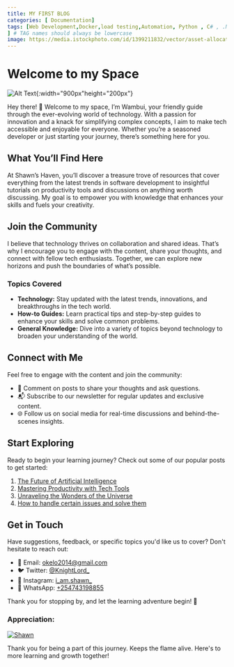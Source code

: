 ```yaml
---
title: MY FIRST BLOG
categories: [ Documentation]
tags: [Web Development,Docker,load testing,Automation, Python , C# , .NET ,JavaScript , SQL , Angular , PHP Talks about,devops,  dotnet ,Tech stuff in general #angular
] # TAG names should always be lowercase
image: https://media.istockphoto.com/id/1399211832/vector/asset-allocation-investment.jpg
---
```


# Welcome to my Space

![Alt Text](https://images.unsplash.com/photo-1487017159836-4e23ece2e4cf?w=500&auto=format&fit=crop&q=60&ixlib=rb-4.0.3&ixid=M3wxMjA3fDB8MHxzZWFyY2h8Nnx8dGVjaHxlbnwwfHwwfHx8MA%3D%3D){:width="900px"height="200px"}

Hey there! 👋 Welcome to my space, I’m Wambui, your friendly guide through the ever-evolving world of technology. With a passion for innovation and a knack for simplifying complex concepts, I aim to make tech accessible and enjoyable for everyone. Whether you’re a seasoned developer or just starting your journey, there’s something here for you.

## What You’ll Find Here

At Shawn’s Haven, you’ll discover a treasure trove of resources that cover everything from the latest trends in software development to insightful tutorials on productivity tools and discussions on anything worth discussing. My goal is to empower you with knowledge that enhances your skills and fuels your creativity.

## Join the Community 

I believe that technology thrives on collaboration and shared ideas. That’s why I encourage you to engage with the content, share your thoughts, and connect with fellow tech enthusiasts. Together, we can explore new horizons and push the boundaries of what’s possible.

### Topics Covered

- **Technology:** Stay updated with the latest trends, innovations, and breakthroughs in the tech world.
- **How-to Guides:** Learn practical tips and step-by-step guides to enhance your skills and solve common problems.
- **General Knowledge:** Dive into a variety of topics beyond technology to broaden your understanding of the world.

## Connect with Me

Feel free to engage with the content and join the community:

- 📝 Comment on posts to share your thoughts and ask questions.
- 📬 Subscribe to our newsletter for regular updates and exclusive content.
- 🌐 Follow us on social media for real-time discussions and behind-the-scenes insights.

## Start Exploring

Ready to begin your learning journey? Check out some of our popular posts to get started:

1. [The Future of Artificial Intelligence](#)
2. [Mastering Productivity with Tech Tools](#)
3. [Unraveling the Wonders of the Universe](#)
4. [How to handle certain issues and solve them](#)

## Get in Touch

Have suggestions, feedback, or specific topics you'd like us to cover? Don't hesitate to reach out:

- 📧 Email: [okelo2014@gmail.com](mailto:okelo2014@gmail.com)
- 🐦 Twitter: [@KnightLord_](https://twitter.com/KnightLord_)
- 📸 Instagram: [i_am.shawn_](https://www.instagram.com/i_am.shawn_/)
- 📱 WhatsApp: [+254743198855](https://wa.me/+254743198855)


Thank you for   stopping by, and let the learning adventure begin! 🚀

### Appreciation:

[![Shawn](https://cdn.buymeacoffee.com/buttons/v2/default-yellow.png)](https://buymeacoffee.com/f9w2rkj4rw
)

Thank you for being a part of this journey. Keeps the flame alive. Here's to more learning and growth together!